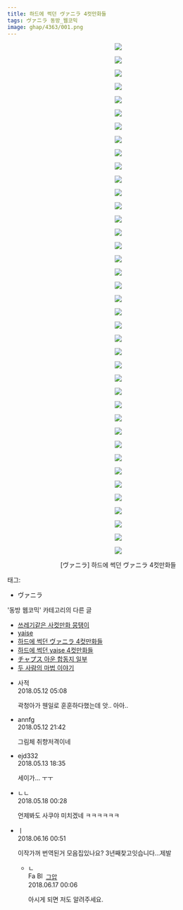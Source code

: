 ```yaml
---
title: 하드에 썩던 ヴァニラ 4컷만화들
tags: ヴァニラ 동방_웹코믹
image: ghap/4363/001.png
---
```

<div class="article">
<p style="text-align: center; clear: none; float: none;"><img src="{{ site.nasurl }}/ghap/4363/001.png"/></p>
<p style="text-align: center; clear: none; float: none;"><img src="{{ site.nasurl }}/ghap/4363/002.png"/></p>
<p style="text-align: center; clear: none; float: none;"><img src="{{ site.nasurl }}/ghap/4363/003.png"/></p>
<p style="text-align: center; clear: none; float: none;"><img src="{{ site.nasurl }}/ghap/4363/004.png"/></p>
<p style="text-align: center; clear: none; float: none;"><img src="{{ site.nasurl }}/ghap/4363/005.png"/></p>
<p style="text-align: center; clear: none; float: none;"><img src="{{ site.nasurl }}/ghap/4363/006.png"/></p>
<p style="text-align: center; clear: none; float: none;"><img src="{{ site.nasurl }}/ghap/4363/007.png"/></p>
<p style="text-align: center; clear: none; float: none;"><img src="{{ site.nasurl }}/ghap/4363/008.png"/></p>
<p style="text-align: center; clear: none; float: none;"><img src="{{ site.nasurl }}/ghap/4363/009.png"/></p>
<p style="text-align: center; clear: none; float: none;"><img src="{{ site.nasurl }}/ghap/4363/010.png"/></p>
<p style="text-align: center; clear: none; float: none;"><img src="{{ site.nasurl }}/ghap/4363/011.png"/></p>
<p style="text-align: center; clear: none; float: none;"><img src="{{ site.nasurl }}/ghap/4363/012.png"/></p>
<p style="text-align: center; clear: none; float: none;"><img src="{{ site.nasurl }}/ghap/4363/013.png"/></p>
<p style="text-align: center; clear: none; float: none;"><img src="{{ site.nasurl }}/ghap/4363/014.png"/></p>
<p style="text-align: center; clear: none; float: none;"><img src="{{ site.nasurl }}/ghap/4363/015.png"/></p>
<p style="text-align: center; clear: none; float: none;"><img src="{{ site.nasurl }}/ghap/4363/016.png"/></p>
<p style="text-align: center; clear: none; float: none;"><img src="{{ site.nasurl }}/ghap/4363/017.png"/></p>
<p style="text-align: center; clear: none; float: none;"><img src="{{ site.nasurl }}/ghap/4363/018.png"/></p>
<p style="text-align: center; clear: none; float: none;"><img src="{{ site.nasurl }}/ghap/4363/019.png"/></p>
<p style="text-align: center; clear: none; float: none;"><img src="{{ site.nasurl }}/ghap/4363/020.png"/></p>
<p style="text-align: center; clear: none; float: none;"><img src="{{ site.nasurl }}/ghap/4363/021.png"/></p>
<p style="text-align: center; clear: none; float: none;"><img src="{{ site.nasurl }}/ghap/4363/022.png"/></p>
<p style="text-align: center; clear: none; float: none;"><img src="{{ site.nasurl }}/ghap/4363/023.png"/></p>
<p style="text-align: center; clear: none; float: none;"><img src="{{ site.nasurl }}/ghap/4363/024.png"/></p>
<p style="text-align: center; clear: none; float: none;"><img src="{{ site.nasurl }}/ghap/4363/025.png"/></p>
<p style="text-align: center; clear: none; float: none;"><img src="{{ site.nasurl }}/ghap/4363/026.png"/></p>
<p style="text-align: center; clear: none; float: none;"><img src="{{ site.nasurl }}/ghap/4363/027.jpg"/></p>
<p style="text-align: center; clear: none; float: none;"><img src="{{ site.nasurl }}/ghap/4363/028.png"/></p>
<p style="text-align: center; clear: none; float: none;"><img src="{{ site.nasurl }}/ghap/4363/029.png"/></p>
<p style="text-align: center; clear: none; float: none;"><img src="{{ site.nasurl }}/ghap/4363/030.png"/></p>
<p style="text-align: center; clear: none; float: none;"><img src="{{ site.nasurl }}/ghap/4363/031.png"/></p>
<p style="text-align: center; clear: none; float: none;"><img src="{{ site.nasurl }}/ghap/4363/032.png"/></p>
<p style="text-align: center; clear: none; float: none;"><img src="{{ site.nasurl }}/ghap/4363/033.png"/></p>
<p style="text-align: center; clear: none; float: none;"><img src="{{ site.nasurl }}/ghap/4363/034.png"/></p>
<p style="text-align: center; clear: none; float: none;"><img src="{{ site.nasurl }}/ghap/4363/035.png"/></p>
<p style="text-align: center; clear: none; float: none;"><img src="{{ site.nasurl }}/ghap/4363/036.png"/></p>
<p style="text-align: center; clear: none; float: none;"><img src="{{ site.nasurl }}/ghap/4363/037.png"/></p>
<p style="text-align: center; clear: none; float: none;"><img src="{{ site.nasurl }}/ghap/4363/038.png"/></p>
<p style="text-align: center; clear: none; float: none;"><img src="{{ site.nasurl }}/ghap/4363/039.png"/></p>
<p style="text-align: center; clear: none; float: none;">[ヴァニラ] 하드에 썩던 ヴァニラ 4컷만화들</p>
<p style="text-align: center; clear: none; float: none;"></p>
</div><div class="tagTrail">
<p>태그: </p>
<ul>
<li>ヴァニラ</li>
</ul>
</div><div class="another">
<p>'동방 웹코믹' 카테고리의 다른 글</p>
<ul>
<li><a href="/2018-05-13-ghap_4374">쓰레기같은 사컷만화 뭉탱이</a></li>
<li><a href="/2018-05-13-ghap_4372">yaise</a></li>
<li><a href="/2018-05-12-ghap_4363">하드에 썩던 ヴァニラ 4컷만화들</a></li>
<li><a href="/2018-05-12-ghap_4362">하드에 썩던 yaise 4컷만화들</a></li>
<li><a href="/2018-05-11-ghap_4360">チャプス 아운 합동지 일부</a></li>
<li><a href="/2018-05-11-ghap_4358">두 사람의 마법 이야기</a></li>
</ul>
</div><div class="cb_module cb_fluid">
<div class="cb_wrt cb_profile">
<div class="comment">
<ul>
<li class="cb_thumb_off" id="comment15254446">
<div class="cb_comment_area">
<div class="cb_info_area">
<div class="cb_section">
<span class="cb_nick_name">사적</span>
</div>
<div class="cb_section">
<span class="cb_date">2018.05.12 05:08 </span>
</div>
</div>
<div class="cb_dsc_comment">
<p class="cb_dsc">
											곽청아가 웬일로 훈훈하다했는데 앗.. 아아..
										</p>
</div>
</div></li>
<li class="cb_thumb_off" id="comment15254799">
<div class="cb_comment_area">
<div class="cb_info_area">
<div class="cb_section">
<span class="cb_nick_name">annfg</span>
</div>
<div class="cb_section">
<span class="cb_date">2018.05.12 21:42 </span>
</div>
</div>
<div class="cb_dsc_comment">
<p class="cb_dsc">
											그림체 취향저격이네
										</p>
</div>
</div></li>
<li class="cb_thumb_off" id="comment15255098">
<div class="cb_comment_area">
<div class="cb_info_area">
<div class="cb_section">
<span class="cb_nick_name">ejd332</span>
</div>
<div class="cb_section">
<span class="cb_date">2018.05.13 18:35 </span>
</div>
</div>
<div class="cb_dsc_comment">
<p class="cb_dsc">
											세이가... ㅜㅜ
										</p>
</div>
</div></li>
<li class="cb_thumb_off" id="comment15258077">
<div class="cb_comment_area">
<div class="cb_info_area">
<div class="cb_section">
<span class="cb_nick_name">ㄴㄴ</span>
</div>
<div class="cb_section">
<span class="cb_date">2018.05.18 00:28 </span>
</div>
</div>
<div class="cb_dsc_comment">
<p class="cb_dsc">
											언제봐도 사쿠야 미치겠네 ㅋㅋㅋㅋㅋㅋ
										</p>
</div>
</div></li>
<li class="cb_thumb_off" id="comment15271322">
<div class="cb_comment_area">
<div class="cb_info_area">
<div class="cb_section">
<span class="cb_nick_name">ㅣ</span>
</div>
<div class="cb_section">
<span class="cb_date">2018.06.16 00:51 </span>
</div>
</div>
<div class="cb_dsc_comment">
<p class="cb_dsc">
											이작가꺼 번역된거 모음집있나요? 3년째찾고잇습니다...제발
										</p>
</div>
<ul>
<li class="cb_thumb_off" id="comment15271649">
<span class="cb_bu_subnode">ㄴ</span>
<div class="cb_comment_area">
<div class="cb_info_area">
<div class="cb_section">
<span class="cb_nick_name"><img alt="Favicon of https://ghaptouhou.tistory.com" height="16" onerror="this.onerror=null;this.parentNode.removeChild(this)" src="https://ghaptouhou.tistory.com/favicon.ico" width="16"/> <img alt="BlogIcon" height="16" onerror="this.parentNode.removeChild(this)" src="https://ghaptouhou.tistory.com/index.gif" width="16"/> <a href="https://ghaptouhou.tistory.com" onclick="return openLinkInNewWindow(this)"> 그압</a><span class="tistoryProfileLayerTrigger" onclick='TistoryProfile.show(event, this, {"title":"\uc800\uae30 \uc774\uac70 \ub098\uc911\uc5d0 \uc218\uc815 \uac00\ub2a5\ud558\ub098\uc694","url":"https:\/\/ghap.tistory.com","nickname":"\uadf8\uc555","items":[]}); return false;'></span></span>
</div>
<div class="cb_section">
<span class="cb_date">2018.06.17 00:06 </span>
</div>
</div>
<div class="cb_dsc_comment">
<p class="cb_dsc">
																아시게 되면 저도 알려주세요.
															</p>
</div>
</div>
</li>
</ul>
</div></li>
</ul>
</div>
</div><!-- commentList close -->
</div>